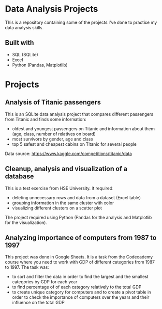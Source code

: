 # Data Analysis Projects
This is a repository containing some of the projects I've done to practice my data analysis skills.
## Built with
- SQL (SQLite)
- Excel
- Python (Pandas, Matplotlib)
# Projects
## Analysis of Titanic passengers
This is an SQLite data analysis project that compares different passengers from Titanic and finds some information:
- oldest and youngest passengers on Titanic and information about them (age, class, number of relatives on board)
- most survivors by gender, age and class
- top 5 safest and cheapest cabins on Titanic for several people

Data source: https://www.kaggle.com/competitions/titanic/data

## Cleanup, analysis and visualization of a database
This is a test exercise from HSE University. It required: 
- deleting unnecessary rows and data from a dataset (Excel table)
- grouping information in the same cluster with color
- visualizing different clusters on a scatter plot

The project required using Python (Pandas for the analysis and Matplotlib for the visualization).

## Analyzing importance of computers from 1987 to 1997
This project was done in Google Sheets. It is a task from the Codecademy course where you need to work with GDP of different categories from 1987 to 1997. The task was:
- to sort and filter the data in order to find the largest and the smallest categories by GDP for each year
- to find percentage of of each category relatively to the total GDP
- to create unique category for computers and to create a pivot table in order to check the importance of computers over the years and their influence on the total GDP
